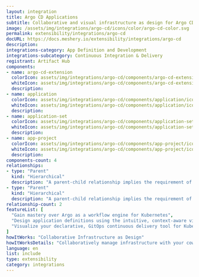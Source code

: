 ```yaml
---
layout: integration
title: Argo CD Applications
subtitle: Collaborative and visual infrastructure as design for Argo CD Applications
image: /assets/img/integrations/argo-cd/icons/color/argo-cd-color.svg
permalink: extensibility/integrations/argo-cd
docURL: https://docs.meshery.io/extensibility/integrations/argo-cd
description: 
integrations-category: App Definition and Development
integrations-subcategory: Continuous Integration & Delivery
registrant: Artifact Hub
components: 
- name: argo-cd-extension
  colorIcon: assets/img/integrations/argo-cd/components/argo-cd-extension/icons/color/argo-cd-extension-color.svg
  whiteIcon: assets/img/integrations/argo-cd/components/argo-cd-extension/icons/white/argo-cd-extension-white.svg
  description: 
- name: application
  colorIcon: assets/img/integrations/argo-cd/components/application/icons/color/application-color.svg
  whiteIcon: assets/img/integrations/argo-cd/components/application/icons/white/application-white.svg
  description: 
- name: application-set
  colorIcon: assets/img/integrations/argo-cd/components/application-set/icons/color/application-set-color.svg
  whiteIcon: assets/img/integrations/argo-cd/components/application-set/icons/white/application-set-white.svg
  description: 
- name: app-project
  colorIcon: assets/img/integrations/argo-cd/components/app-project/icons/color/app-project-color.svg
  whiteIcon: assets/img/integrations/argo-cd/components/app-project/icons/white/app-project-white.svg
  description: 
components-count: 4
relationships: 
- type: "Parent"
  kind: "Hierarchical"
  description: "A parent-child relationship implies the requirement of the parent component before the child component can be created. For example, a Namespace in Kubernetes can be a parent of Pods within that Namespace. Similarly, in Argo CD, an AppProject represents a logical grouping of Applications. Applications and ApplicationSets reference their AppProject by name."
- type: "Parent"
  kind: "Hierarchical"
  description: "A parent-child relationship implies the requirement of the parent component before the child component can be created. For example, a Namespace in Kubernetes can be a parent of Pods within that Namespace. Similarly, in Argo CD, an AppProject represents a logical grouping of Applications. Applications and ApplicationSets reference their AppProject by name."
relationship-count: 2
featureList: [
  "Gain mastery over Argo as a workflow engine for Kubernetes",
  "Design application definitions using the intuitive, context-aware visual designer, Kanvas.",
  "Visualize your declarative, GitOps continuous delivery tool for Kubernetes."
]
howItWorks: "Collaborative Infrastructure as Design"
howItWorksDetails: "Collaboratively manage infrastructure with your coworkers synchronously sharing the same designs."
language: en
list: include
type: extensibility
category: integrations
---
```

